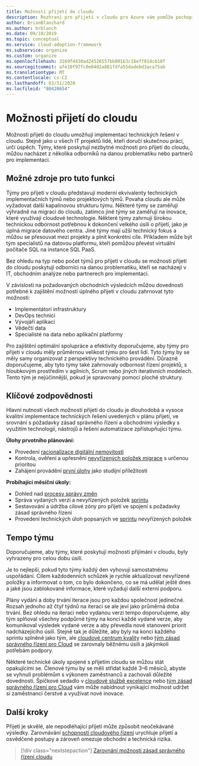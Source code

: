 ```yaml
---
title: Možnosti přijetí do cloudu
description: Rozhraní pro přijetí v cloudu pro Azure vám pomůže pochopit možnosti přijímání v cloudu a vhodně navýšit zaměstnance vašich týmů.
author: BrianBlanchard
ms.author: brblanch
ms.date: 09/10/2019
ms.topic: conceptual
ms.service: cloud-adoption-framework
ms.subservice: organize
ms.custom: organize
ms.openlocfilehash: 3169fd430ad24526557bb80163c16eff814c618f
ms.sourcegitcommit: afe10f97fc0e0402a881fdfa55dadebd3aca75ab
ms.translationtype: MT
ms.contentlocale: cs-CZ
ms.lasthandoff: 03/31/2020
ms.locfileid: "80428654"
---
```

# <a name="cloud-adoption-capabilities"></a>Možnosti přijetí do cloudu

Možnosti přijetí do cloudu umožňují implementaci technických řešení v cloudu. Stejně jako u všech IT projektů lidé, kteří doručí skutečnou práci, určí úspěch. Týmy, které poskytují nezbytné možnosti pro přijetí do cloudu, můžou nacházet z několika odborníků na danou problematiku nebo partnerů pro implementaci.

## <a name="possible-sources-for-this-capability"></a>Možné zdroje pro tuto funkci

Týmy pro přijetí v cloudu představují moderní ekvivalenty technických implementačních týmů nebo projektových týmů. Povaha cloudu ale může vyžadovat další kapalinovou strukturu týmu. Některé týmy se zaměřují výhradně na migraci do cloudu, zatímco jiné týmy se zaměřují na inovace, které využívají cloudové technologie. Některé týmy zahrnují širokou technickou odbornost potřebnou k dokončení velkého úsilí o přijetí, jako je úplná migrace datového centra. Jiné týmy mají užší technický fokus a můžou se přesouvat mezi projekty a plnit konkrétní cíle. Příkladem může být tým specialistů na datovou platformu, kteří pomůžou převést virtuální počítače SQL na instance SQL PaaS.

Bez ohledu na typ nebo počet týmů pro přijetí v cloudu se možnosti přijetí do cloudu poskytují odborníci na danou problematiku, kteří se nacházejí v IT, obchodním analýze nebo partnerech pro implementaci.

V závislosti na požadovaných obchodních výsledcích můžou dovednosti potřebné k zajištění možností úplného přijetí v cloudu zahrnovat tyto možnosti:

- Implementátori infrastruktury
- DevOps technici
- Vývojáři aplikací
- Vědečtí data
- Specialisté na data nebo aplikační platformy

Pro zajištění optimální spolupráce a efektivity doporučujeme, aby týmy pro přijetí v cloudu měly průměrnou velikost týmu pro šest lidí. Tyto týmy by se měly samy organizovat z perspektivy technického provádění. Důrazně doporučujeme, aby tyto týmy také zahrnovaly odbornost řízení projektů, s hloubkovým prostředím v agilních, Scrum nebo jiných iterativních modelech. Tento tým je nejúčinnější, pokud je spravovaný pomocí ploché struktury.

## <a name="key-responsibilities"></a>Klíčové zodpovědnosti

Hlavní nutností všech možností přijetí do cloudu je dlouhodobá a vysoce kvalitní implementace technických řešení uvedených v plánu přijetí, ve srovnání s požadavky zásad správného řízení a obchodními výsledky s využitím technologií, nástrojů a řešení automatizace zpřístupňující týmu.

**Úlohy prvotního plánování:**

- Provedení [racionalizace digitální nemovitosti](../digital-estate/index.md)
- Kontrola, ověření a upřesnění [nevyřízených položek migrace](../migrate/migration-considerations/assess/release-iteration-backlog.md) s určenou prioritou
- Zahájení provádění [první úlohy](../digital-estate/rationalize.md#select-the-first-workload) jako studijní příležitosti

**Probíhající měsíční úkoly:**

- Dohled nad [procesy správy změn](../migrate/migration-considerations/prerequisites/technical-complexity.md)
- Správa vydaných verzí a nevyřízených položek [sprintu](../migrate/migration-considerations/assess/release-iteration-backlog.md)
- Sestavování a údržba cílové zóny pro přijetí ve spojení s požadavky zásad správného řízení
- Provedení technických úloh popsaných ve [sprintu](../migrate/migration-considerations/assess/release-iteration-backlog.md) nevyřízených položek

## <a name="team-cadence"></a>Tempo týmu

Doporučujeme, aby týmy, které poskytují možnosti přijímání v cloudu, byly vyhrazeny pro celou dobu úsilí.

Je to nejlepší, pokud tyto týmy každý den vyhovují samostatnému uspořádání. Cílem každodenních schůzek je rychle aktualizovat nevyřízené položky a informovat o tom, co bylo dokončeno, co se má udělat ještě dnes a jaké jsou zablokované informace, které vyžadují další externí podporu.

Plány vydání a doby trvání iterace jsou pro každou společnost jedinečné. Rozsah jednoho až čtyř týdnů na iteraci se ale jeví jako průměrná doba trvání. Bez ohledu na iteraci nebo vydanou verzi tempo doporučujeme, aby tým splňoval všechny podpůrné týmy na konci každé vydané verze, aby komunikoval výsledek vydané verze a aby převedla nové stanovení priorit nadcházejícího úsilí. Stejně tak je důležité, aby byly na konci každého sprintu splněné jako tým, ale [cloudové centrum kvality](./cloud-center-of-excellence.md) nebo [tým zásad správného řízení pro Cloud](./cloud-governance.md) se zarovnaly běžnému úsilí a jakýmkoli potřebám podpory.

Některé technické úkoly spojené s přijetím cloudu se můžou stát opakujícími se. Členové týmu by se měli střídat každé 3&ndash;6 měsíců, abyste se vyhnuli problémům s výkonem zaměstnanců a zachovali důležité dovednosti. Špičkové sedadlo v [cloudové službě excelence](./cloud-center-of-excellence.md) nebo [tým zásad správného řízení pro Cloud](./cloud-governance.md) vám může nabídnout vynikající možnost udržet si zaměstnanci čerstvé a využívat nové inovace.

## <a name="next-steps"></a>Další kroky

Přijetí je skvělé, ale nepodléhající přijetí může způsobit neočekávané výsledky. Zarovnávání [schopností cloudového řízení](./cloud-governance.md) urychluje přijetí a osvědčené postupy a zároveň omezuje obchodní a technická rizika.

> [!div class="nextstepaction"]
> [Zarovnání možností zásad správného řízení cloudu](./cloud-governance.md)
